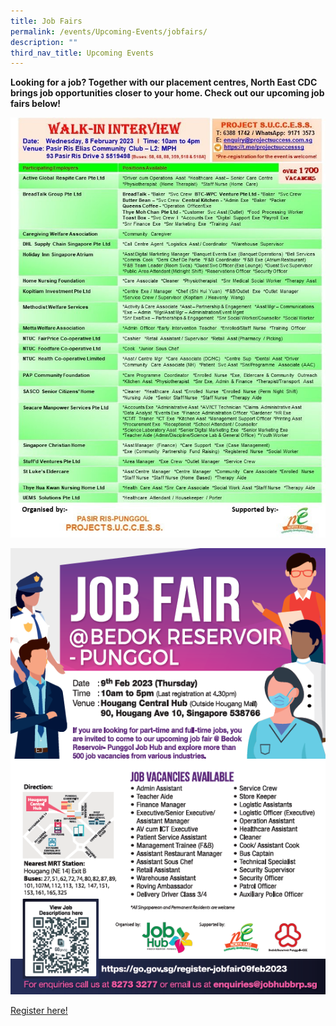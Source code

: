 ```yaml
---
title: Job Fairs
permalink: /events/Upcoming-Events/jobfairs/
description: ""
third_nav_title: Upcoming Events
---
```

**Looking for a job? Together with our placement centres, North East CDC brings job opportunities closer to your home. Check out our upcoming job fairs below!**

![](/images/JOB%20FAIR%201.jpg)


![](/images/JOB%20FAIR%202.png)

[Register here!](https://go.gov.sg/register-jobfair09feb2023)